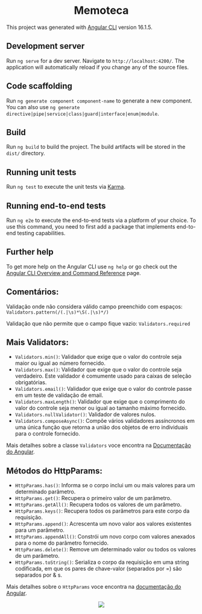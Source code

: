 <h1 align="center"> Memoteca </h1>

This project was generated with [Angular CLI](https://github.com/angular/angular-cli) version 16.1.5.

## Development server

Run `ng serve` for a dev server. Navigate to `http://localhost:4200/`. The application will automatically reload if you change any of the source files.

## Code scaffolding

Run `ng generate component component-name` to generate a new component. You can also use `ng generate directive|pipe|service|class|guard|interface|enum|module`.

## Build

Run `ng build` to build the project. The build artifacts will be stored in the `dist/` directory.

## Running unit tests

Run `ng test` to execute the unit tests via [Karma](https://karma-runner.github.io).

## Running end-to-end tests

Run `ng e2e` to execute the end-to-end tests via a platform of your choice. To use this command, you need to first add a package that implements end-to-end testing capabilities.

## Further help

To get more help on the Angular CLI use `ng help` or go check out the [Angular CLI Overview and Command Reference](https://angular.io/cli) page.

## Comentários:
Validação onde não considera válido campo preenchido com espaços: 
  `Validators.pattern(/(.|\s)*\S(.|\s)*/)`

Validação que não permite que o campo fique vazio:
  `Validators.required`

## Mais Validators:
- `Validators.min()`: Validador que exige que o valor do controle seja maior ou igual ao número fornecido.
- `Validators.max()`: Validador que exige que o valor do controle seja verdadeiro. Este validador é comumente usado para caixas de seleção obrigatórias.
- `Validators.email()`: Validador que exige que o valor do controle passe em um teste de validação de email.
- `Validators.maxLength()`: Validador que exige que o comprimento do valor do controle seja menor ou igual ao tamanho máximo fornecido.
- `Validators.nullValidator()`: Validador de valores nulos.
- `Validators.composeAsync()`: Compõe vários validadores assíncronos em uma única função que retorna a união dos objetos de erro individuais para o controle fornecido.

Mais detalhes sobre a classe `Validators` voce encontra na [Documentação do Angular](https://angular.io/api/forms/Validators#description).


## Métodos do HttpParams:
- `HttpParams.has()`: Informa se o corpo inclui um ou mais valores para um determinado parâmetro.
- `HttpParams.get()`: Recupera o primeiro valor de um parâmetro.
- `HttpParams.getAll()`: Recupera todos os valores de um parâmetro.
- `HttpParams.keys()`: Recupera todos os parâmetros para este corpo da requisição.
- `HttpParams.append()`: Acrescenta um novo valor aos valores existentes para um parâmetro.
- `HttpParams.appendAll()`: Constrói um novo corpo com valores anexados para o nome do parâmetro fornecido.
- `HttpParams.delete()`: Remove um determinado valor ou todos os valores de um parâmetro.
- `HttpParams.toString()`: Serializa o corpo da requisição em uma string codificada, em que os pares de chave-valor (separados por =) são separados por & s.

Mais detalhes sobre o `HttpParams` voce encontra na [documentação do Angular](https://https://angular.io/api/common/http/HttpParams).

<p align="center">
<img loading="lazy" src="http://img.shields.io/static/v1?label=STATUS&message=EM%20DESENVOLVIMENTO&color=GREEN&style=for-the-badge"/>
</p>
